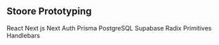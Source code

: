 ## Stoore Prototyping

React
Next js
Next Auth
Prisma PostgreSQL
Supabase
Radix Primitives
Handlebars

